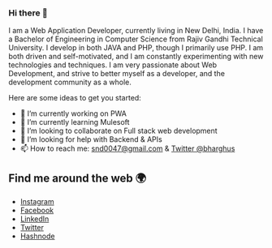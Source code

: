 ### Hi there 👋



I am a Web Application Developer, currently living in New Delhi, India. I have a Bachelor of Engineering in Computer Science from Rajiv Gandhi Technical University. I develop in both JAVA and PHP, though I primarily use PHP. I am both driven and self-motivated, and I am constantly experimenting with new technologies and techniques. I am very passionate about Web Development, and strive to better myself as a developer, and the development community as a whole.


Here are some ideas to get you started:

- 🔭 I’m currently working on PWA
- 🌱 I’m currently learning Mulesoft
- 👯 I’m looking to collaborate on Full stack web development
- 🤔 I’m looking for help with Backend & APIs
- 📫 How to reach me: [snd0047@gmail.com](mailto:snd0047@gmail.com) & [Twitter @bharghus](https://twitter.com/bharghus)





## Find me around the web 🌍

- [Instagram](https://www.instagram.com/bharghus/)
- [Facebook](https://facebook.com/bharghus)
- [LinkedIn](https://www.linkedin.com/in/bharghus)
- [Twitter](https://twitter.com/bharghus)
- [Hashnode](https://hashnode.com/@bharghus)




